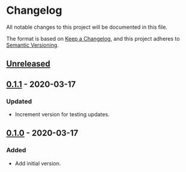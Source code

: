# Changelog

All notable changes to this project will be documented in this file.

The format is based on [Keep a Changelog](https://keepachangelog.com/en/1.0.0/),
and this project adheres to [Semantic Versioning](https://semver.org/spec/v2.0.0.html).

## [Unreleased]

## [0.1.1] - 2020-03-17

### Updated

- Increment version for testing updates.

## [0.1.0] - 2020-03-17

### Added

- Add initial version.

[Unreleased]: https://github.com/giantswarm/test-app/compare/v0.1.1...HEAD
[0.1.1]: https://github.com/giantswarm/test-app/compare/v0.1.0...v0.1.1
[0.1.0]: https://github.com/giantswarm/test-app/releases/tag/v0.1.0
